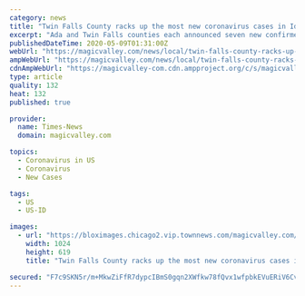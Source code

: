 ```yaml
---
category: news
title: "Twin Falls County racks up the most new coronavirus cases in Idaho this week"
excerpt: "Ada and Twin Falls counties each announced seven new confirmed coronavirus cases Friday as the state’s total grew by 22 cases to 2,030 ... Teton 10, Twin Falls 206, Valley 2 and Washington 1. Counties with community spread: Ada, Bannock, Bingham, Blaine, Bonneville, Canyon, Elmore, Gem, Jefferson, Jerome, Kootenai, Lemhi, Owyhee, Madison ..."
publishedDateTime: 2020-05-09T01:31:00Z
webUrl: "https://magicvalley.com/news/local/twin-falls-county-racks-up-the-most-new-coronavirus-cases-in-idaho-this-week/article_4395af28-287c-58b6-aa98-d6bcdbe29a51.html"
ampWebUrl: "https://magicvalley.com/news/local/twin-falls-county-racks-up-the-most-new-coronavirus-cases-in-idaho-this-week/article_4395af28-287c-58b6-aa98-d6bcdbe29a51.amp.html"
cdnAmpWebUrl: "https://magicvalley-com.cdn.ampproject.org/c/s/magicvalley.com/news/local/twin-falls-county-racks-up-the-most-new-coronavirus-cases-in-idaho-this-week/article_4395af28-287c-58b6-aa98-d6bcdbe29a51.amp.html"
type: article
quality: 132
heat: 132
published: true

provider:
  name: Times-News
  domain: magicvalley.com

topics:
  - Coronavirus in US
  - Coronavirus
  - New Cases

tags:
  - US
  - US-ID

images:
  - url: "https://bloximages.chicago2.vip.townnews.com/magicvalley.com/content/tncms/assets/v3/editorial/4/4e/44e939e8-3f32-51ed-a48e-69defc897350/5e7d30e959960.image.jpg?resize=1024%2C619"
    width: 1024
    height: 619
    title: "Twin Falls County racks up the most new coronavirus cases in Idaho this week"

secured: "F7c9SKN5r/m+MkwZiFfR7dypcIBmS0gqn2XWfkw78fQvx1wfpbkEVuERiV6CvDbPVYov5Z5rpQIH8ZmBBG8JKv0dN3s68zPjYORSjEuXxaHXRudatW7dpa/QB200WaVJMTVk8K4OcOEFnEKon4cN0YhJmklUFqvzLdMDmLbuYJwyMvmf/KFvKza3jFYLaf4X7TkqaOPnaxiHhzfdJZ0HTqFn94SoToHV2c9guIrLGGBbm7ohQO8+Np8V6lqRzNysp7mbnSho3UplN0bZgaxkUcUVszBp+hS42foUyRfREkara1xw2j21OYFN6xiMOWes;oQhwy8J4nRZxyhmyy0PEEQ=="
---
```


